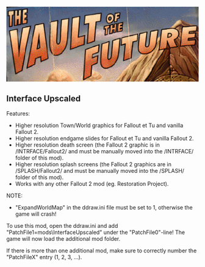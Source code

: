 <p align="center"><img src="interface_upscaled.gif" alt="Interface Upscaled"/></p>

Interface Upscaled
------------------

Features:
- Higher resolution Town/World graphics for Fallout et Tu and vanilla Fallout 2.
- Higher resolution endgame slides for Fallout et Tu and vanilla Fallout 2.
- Higher resolution death screen (the Fallout 2 graphic is in /INTRFACE/Fallout2/ and must be manually moved into the /INTRFACE/ folder of this mod).
- Higher resolution splash screens (the Fallout 2 graphics are in /SPLASH/Fallout2/ and must be manually moved into the /SPLASH/ folder of this mod).
- Works with any other Fallout 2 mod (eg. Restoration Project).

NOTE:
- "ExpandWorldMap" in the ddraw.ini file must be set to 1, otherwise the game will crash!


To use this mod, open the ddraw.ini and add "PatchFile1=mods\InterfaceUpscaled" under the "PatchFile0"-line!
The game will now load the additional mod folder.

If there is more than one additional mod, make sure to correctly number the "PatchFileX" entry (1, 2, 3, ...).
